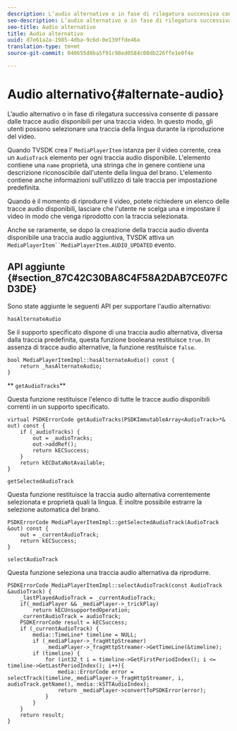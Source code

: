 ```yaml
---
description: L’audio alternativo o in fase di rilegatura successiva consente di passare dalle tracce audio disponibili per una traccia video. In questo modo, gli utenti possono selezionare una traccia della lingua durante la riproduzione del video.
seo-description: L’audio alternativo o in fase di rilegatura successiva consente di passare dalle tracce audio disponibili per una traccia video. In questo modo, gli utenti possono selezionare una traccia della lingua durante la riproduzione del video.
seo-title: Audio alternativo
title: Audio alternativo
uuid: d7e61a2a-1985-4dba-9c6d-0e139ffde46a
translation-type: tm+mt
source-git-commit: 040655d8ba5f91c98ed0584c08db226ffe1e0f4e

---
```



# Audio alternativo{#alternate-audio}

L’audio alternativo o in fase di rilegatura successiva consente di passare dalle tracce audio disponibili per una traccia video. In questo modo, gli utenti possono selezionare una traccia della lingua durante la riproduzione del video.

<!--<a id="section_E4F9DC28A2944BD08B4190A7F98A8365"></a>-->

Quando TVSDK crea l’ `MediaPlayerItem` istanza per il video corrente, crea un `AudioTrack` elemento per ogni traccia audio disponibile. L&#39;elemento contiene una `name` proprietà, una stringa che in genere contiene una descrizione riconoscibile dall&#39;utente della lingua del brano. L&#39;elemento contiene anche informazioni sull&#39;utilizzo di tale traccia per impostazione predefinita.

Quando è il momento di riprodurre il video, potete richiedere un elenco delle tracce audio disponibili, lasciare che l&#39;utente ne scelga una e impostare il video in modo che venga riprodotto con la traccia selezionata.

Anche se raramente, se dopo la creazione della traccia audio diventa disponibile una traccia audio aggiuntiva, TVSDK attiva un `MediaPlayerItem``MediaPlayerItem.AUDIO_UPDATED` evento.

## API aggiunte {#section_87C42C30BA8C4F58A2DAB7CE07FCD3DE}

Sono state aggiunte le seguenti API per supportare l&#39;audio alternativo:

`hasAlternateAudio`

Se il supporto specificato dispone di una traccia audio alternativa, diversa dalla traccia predefinita, questa funzione booleana restituisce `true`. In assenza di tracce audio alternative, la funzione restituisce `false`.

```
bool MediaPlayerItemImpl::hasAlternateAudio() const { 
    return _hasAlternateAudio; 
}
```

** `getAudioTracks`**

Questa funzione restituisce l&#39;elenco di tutte le tracce audio disponibili correnti in un supporto specificato.

```
virtual PSDKErrorCode getAudioTracks(PSDKImmutableArray<AudioTrack>*& out) const { 
    if (_audioTracks) { 
        out = _audioTracks; 
        out->addRef(); 
        return kECSuccess; 
    } 
    return kECDataNotAvailable; 
} 
```

`getSelectedAudioTrack`

Questa funzione restituisce la traccia audio alternativa correntemente selezionata e proprietà quali la lingua. È inoltre possibile estrarre la selezione automatica del brano.

```
PSDKErrorCode MediaPlayerItemImpl::getSelectedAudioTrack(AudioTrack &out) const { 
    out = _currentAudioTrack; 
    return kECSuccess; 
}
```

`selectAudioTrack`

Questa funzione seleziona una traccia audio alternativa da riprodurre.

```
PSDKErrorCode MediaPlayerItemImpl::selectAudioTrack(const AudioTrack &audioTrack) { 
    _lastPlayedAudioTrack = _currentAudioTrack; 
    if(_mediaPlayer && _mediaPlayer->_trickPlay) 
        return kECUnsupportedOperation; 
    _currentAudioTrack = audioTrack; 
    PSDKErrorCode result = kECSuccess; 
    if (_currentAudioTrack) { 
        media::TimeLine* timeline = NULL; 
        if (_mediaPlayer->_fragHttpStreamer) 
            _mediaPlayer->_fragHttpStreamer->GetTimeLine(&timeline); 
        if (timeline) { 
            for (int32_t i = timeline->GetFirstPeriodIndex(); i <= timeline->GetLastPeriodIndex(); i++){ 
                media::ErrorCode error = selectTrack(timeline,_mediaPlayer->_fragHttpStreamer, i, audioTrack.getName(), media::kSTTAudioIndex); 
                return _mediaPlayer->convertToPSDKError(error); 
            } 
        } 
    }   
    return result; 
}
```

